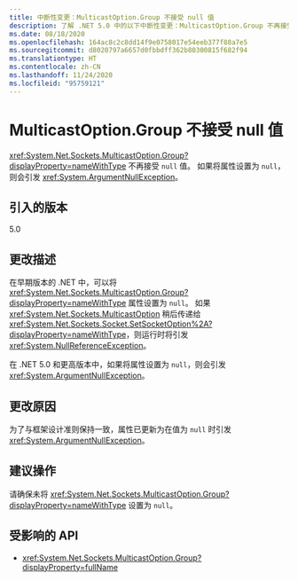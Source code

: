 ```yaml
---
title: 中断性变更：MulticastOption.Group 不接受 null 值
description: 了解 .NET 5.0 中的以下中断性变更：MulticastOption.Group 不再接受 null 值。
ms.date: 08/18/2020
ms.openlocfilehash: 164ac8c2c8dd14f9e0758017e54eeb377f88a7e5
ms.sourcegitcommit: d8020797a6657d0fbbdff362b80300815f682f94
ms.translationtype: HT
ms.contentlocale: zh-CN
ms.lasthandoff: 11/24/2020
ms.locfileid: "95759121"
---
```

# <a name="multicastoptiongroup-doesnt-accept-a-null-value"></a>MulticastOption.Group 不接受 null 值

<xref:System.Net.Sockets.MulticastOption.Group?displayProperty=nameWithType> 不再接受 `null` 值。 如果将属性设置为 `null`，则会引发 <xref:System.ArgumentNullException>。

## <a name="version-introduced"></a>引入的版本

5.0

## <a name="change-description"></a>更改描述

在早期版本的 .NET 中，可以将 <xref:System.Net.Sockets.MulticastOption.Group?displayProperty=nameWithType> 属性设置为 `null`。 如果 <xref:System.Net.Sockets.MulticastOption> 稍后传递给 <xref:System.Net.Sockets.Socket.SetSocketOption%2A?displayProperty=nameWithType>，则运行时将引发 <xref:System.NullReferenceException>。

在 .NET 5.0 和更高版本中，如果将属性设置为 `null`，则会引发 <xref:System.ArgumentNullException>。

## <a name="reason-for-change"></a>更改原因

为了与框架设计准则保持一致，属性已更新为在值为 `null` 时引发 <xref:System.ArgumentNullException>。

## <a name="recommended-action"></a>建议操作

请确保未将 <xref:System.Net.Sockets.MulticastOption.Group?displayProperty=nameWithType> 设置为 `null`。

## <a name="affected-apis"></a>受影响的 API

- <xref:System.Net.Sockets.MulticastOption.Group?displayProperty=fullName>

<!--

### Affected APIs

- `P:System.Net.Sockets.MulticastOption.Group`

### Category

Networking

-->

